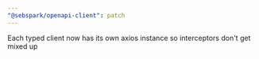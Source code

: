 ```yaml
---
"@sebspark/openapi-client": patch
---
```


Each typed client now has its own axios instance so interceptors don't get mixed up

